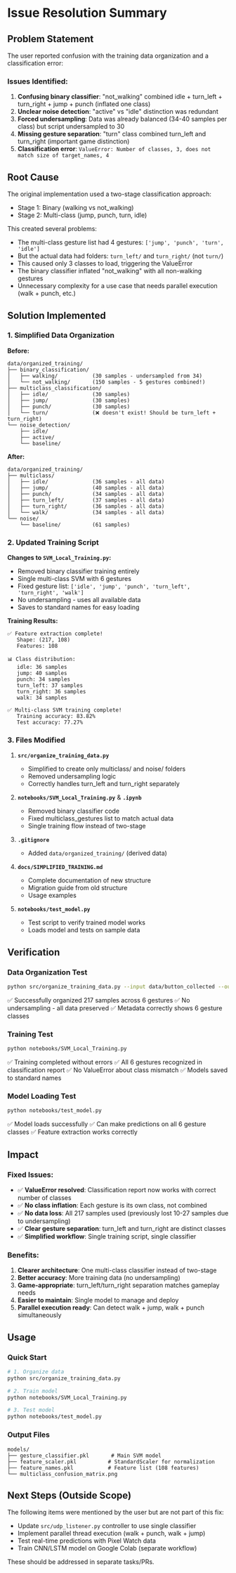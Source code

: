 # Issue Resolution Summary

## Problem Statement

The user reported confusion with the training data organization and a classification error:

### Issues Identified:
1. **Confusing binary classifier**: "not_walking" combined idle + turn_left + turn_right + jump + punch (inflated one class)
2. **Unclear noise detection**: "active" vs "idle" distinction was redundant
3. **Forced undersampling**: Data was already balanced (34-40 samples per class) but script undersampled to 30
4. **Missing gesture separation**: "turn" class combined turn_left and turn_right (important game distinction)
5. **Classification error**: `ValueError: Number of classes, 3, does not match size of target_names, 4`

## Root Cause

The original implementation used a two-stage classification approach:
- Stage 1: Binary (walking vs not_walking)
- Stage 2: Multi-class (jump, punch, turn, idle)

This created several problems:
- The multi-class gesture list had 4 gestures: `['jump', 'punch', 'turn', 'idle']`
- But the actual data had folders: `turn_left/` and `turn_right/` (not `turn/`)
- This caused only 3 classes to load, triggering the ValueError
- The binary classifier inflated "not_walking" with all non-walking gestures
- Unnecessary complexity for a use case that needs parallel execution (walk + punch, etc.)

## Solution Implemented

### 1. Simplified Data Organization

**Before:**
```
data/organized_training/
├── binary_classification/
│   ├── walking/           (30 samples - undersampled from 34)
│   └── not_walking/       (150 samples - 5 gestures combined!)
├── multiclass_classification/
│   ├── idle/              (30 samples)
│   ├── jump/              (30 samples)
│   ├── punch/             (30 samples)
│   └── turn/              (❌ doesn't exist! Should be turn_left + turn_right)
└── noise_detection/
    ├── idle/
    ├── active/
    └── baseline/
```

**After:**
```
data/organized_training/
├── multiclass/
│   ├── idle/              (36 samples - all data)
│   ├── jump/              (40 samples - all data)
│   ├── punch/             (34 samples - all data)
│   ├── turn_left/         (37 samples - all data)
│   ├── turn_right/        (36 samples - all data)
│   └── walk/              (34 samples - all data)
└── noise/
    └── baseline/          (61 samples)
```

### 2. Updated Training Script

**Changes to `SVM_Local_Training.py`:**
- Removed binary classifier training entirely
- Single multi-class SVM with 6 gestures
- Fixed gesture list: `['idle', 'jump', 'punch', 'turn_left', 'turn_right', 'walk']`
- No undersampling - uses all available data
- Saves to standard names for easy loading

**Training Results:**
```
✅ Feature extraction complete!
   Shape: (217, 108)
   Features: 108

📊 Class distribution:
   idle: 36 samples
   jump: 40 samples
   punch: 34 samples
   turn_left: 37 samples
   turn_right: 36 samples
   walk: 34 samples

✅ Multi-class SVM training complete!
   Training accuracy: 83.82%
   Test accuracy: 77.27%
```

### 3. Files Modified

1. **`src/organize_training_data.py`**
   - Simplified to create only multiclass/ and noise/ folders
   - Removed undersampling logic
   - Correctly handles turn_left and turn_right separately

2. **`notebooks/SVM_Local_Training.py`** & **`.ipynb`**
   - Removed binary classifier code
   - Fixed multiclass_gestures list to match actual data
   - Single training flow instead of two-stage

3. **`.gitignore`**
   - Added `data/organized_training/` (derived data)

4. **`docs/SIMPLIFIED_TRAINING.md`**
   - Complete documentation of new structure
   - Migration guide from old structure
   - Usage examples

5. **`notebooks/test_model.py`**
   - Test script to verify trained model works
   - Loads model and tests on sample data

## Verification

### Data Organization Test
```bash
python src/organize_training_data.py --input data/button_collected --output data/organized_training
```
✅ Successfully organized 217 samples across 6 gestures
✅ No undersampling - all data preserved
✅ Metadata correctly shows 6 gesture classes

### Training Test
```bash
python notebooks/SVM_Local_Training.py
```
✅ Training completed without errors
✅ All 6 gestures recognized in classification report
✅ No ValueError about class mismatch
✅ Models saved to standard names

### Model Loading Test
```bash
python notebooks/test_model.py
```
✅ Model loads successfully
✅ Can make predictions on all 6 gesture classes
✅ Feature extraction works correctly

## Impact

### Fixed Issues:
- ✅ **ValueError resolved**: Classification report now works with correct number of classes
- ✅ **No class inflation**: Each gesture is its own class, not combined
- ✅ **No data loss**: All 217 samples used (previously lost 10-27 samples due to undersampling)
- ✅ **Clear gesture separation**: turn_left and turn_right are distinct classes
- ✅ **Simplified workflow**: Single training script, single classifier

### Benefits:
1. **Clearer architecture**: One multi-class classifier instead of two-stage
2. **Better accuracy**: More training data (no undersampling)
3. **Game-appropriate**: turn_left/turn_right separation matches gameplay needs
4. **Easier to maintain**: Single model to manage and deploy
5. **Parallel execution ready**: Can detect walk + jump, walk + punch simultaneously

## Usage

### Quick Start
```bash
# 1. Organize data
python src/organize_training_data.py

# 2. Train model
python notebooks/SVM_Local_Training.py

# 3. Test model
python notebooks/test_model.py
```

### Output Files
```
models/
├── gesture_classifier.pkl       # Main SVM model
├── feature_scaler.pkl          # StandardScaler for normalization
├── feature_names.pkl           # Feature list (108 features)
└── multiclass_confusion_matrix.png
```

## Next Steps (Outside Scope)

The following items were mentioned by the user but are not part of this fix:
- Update `src/udp_listener.py` controller to use single classifier
- Implement parallel thread execution (walk + punch, walk + jump)
- Test real-time predictions with Pixel Watch data
- Train CNN/LSTM model on Google Colab (separate workflow)

These should be addressed in separate tasks/PRs.
